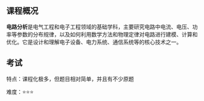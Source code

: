 ## 课程概况

**电路分析**是电气工程和电子工程领域的基础学科，主要研究电路中电流、电压、功率等参数的分布规律，以及如何利用数学方法和物理定律对电路进行建模、计算和优化。它是设计和理解电子设备、电力系统、通信系统等的核心技术之一。



## 考试

特点：课程化极多，但题目相对简单，并且有不少原题

难度：⭐⭐⭐

